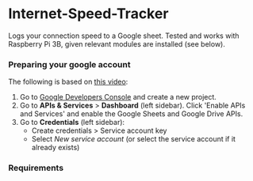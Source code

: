 # Internet-Speed-Tracker
Logs your connection speed to a Google sheet. 
Tested and works with Raspberry Pi 3B, given relevant modules are installed (see below).

### Preparing your google account
The following is based on [this video](https://www.youtube.com/watch?v=7I2s81TsCnc):

1. Go to [Google Developers Console](https://console.developers.google.com/cloud-resource-manager) and create a new project.
2. Go to **APIs & Services** > **Dashboard** (left sidebar). Click 'Enable APIs and Services' and enable the Google Sheets and Google Drive APIs.
3. Go to **Credentials** (left sidebar):
   + Create credentials > Service account key
   + Select _New service account_ (or select the service account if it already exists)



### Requirements
